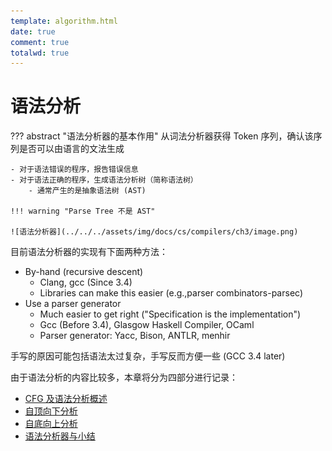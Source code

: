 ```yaml
---
template: algorithm.html
date: true
comment: true
totalwd: true
---
```


# 语法分析

??? abstract "语法分析器的基本作用"
    从词法分析器获得 Token 序列，确认该序列是否可以由语言的文法生成

    - 对于语法错误的程序，报告错误信息
    - 对于语法正确的程序，生成语法分析树（简称语法树）
        - 通常产生的是抽象语法树 (AST)

    !!! warning "Parse Tree 不是 AST"

    ![语法分析器](../../../assets/img/docs/cs/compilers/ch3/image.png)

目前语法分析器的实现有下面两种方法：

- By-hand (recursive descent)
    - Clang, gcc (Since 3.4)
    - Libraries can make this easier (e.g.,parser combinators-parsec)
- Use a parser generator
    - Much easier to get right ("Specification is the implementation")
    - Gcc (Before 3.4), Glasgow Haskell Compiler, OCaml
    - Parser generator: Yacc, Bison, ANTLR, menhir

手写的原因可能包括语法太过复杂，手写反而方便一些 (GCC 3.4 later)

由于语法分析的内容比较多，本章将分为四部分进行记录：

- [CFG 及语法分析概述](ch3-1.md)
- [自顶向下分析](ch3-2.md)
- [自底向上分析](ch3-3.md)
- [语法分析器与小结](ch3-4.md)